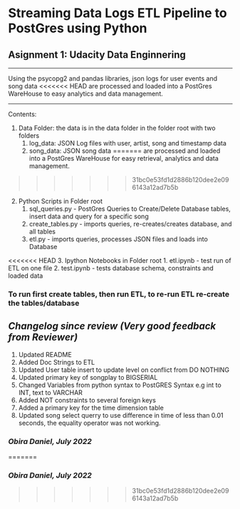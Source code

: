 # Streaming Data Logs ETL Pipeline to PostGres using Python

## Asignment 1: Udacity Data Enginnering
***
Using the psycopg2 and pandas libraries, json logs for user events and song data
<<<<<<< HEAD
are processed and loaded into a PostGres WareHouse to easy analytics and data
management.
***
Contents: 
1. Data Folder: the data is in the data folder in the folder root with two folders
    1. log_data: JSON Log files with user, artist, song and timestamp data
    2. song_data: JSON song data
=======
are processed and loaded into a PostGres WareHouse for easy retrieval, analytics and data
management.
>>>>>>> 31bc0e53fd1d2886b120dee2e096143a12ad7b5b

2. Python Scripts in Folder root
    1. sql_queries.py - PostGres Queries to Create/Delete Database tables, insert data and query for a specific song
    2. create_tables.py - imports queries, re-creates/creates database, and all tables
    3. etl.py - imports queries, processes JSON files and loads into Database

<<<<<<< HEAD
3. Ipython Notebooks in Folder root
    1. etl.ipynb - test run of ETL on one file
    2. test.ipynb - tests database schema, constraints and loaded data

### To run first create tables, then run ETL, to re-run ETL re-create the tables/database

## ***Changelog since review (Very good feedback from Reviewer)***
1. Updated README
2. Added Doc Strings to ETL
3. Updated User table insert to update level on conflict from DO NOTHING
4. Updated primary key of songplay to BIGSERIAL
5. Changed Variables from python syntax to PostGRES Syntax e.g int to INT, text to VARCHAR
6. Added NOT constraints to several foreign keys
7. Added a primary key for the time dimension table
8. Updated song select querry to use difference in time of less than 0.01 seconds, the equality operator was not working.


### ***Obira Daniel, July 2022***
=======
### ***Obira Daniel, July 2022***
>>>>>>> 31bc0e53fd1d2886b120dee2e096143a12ad7b5b
